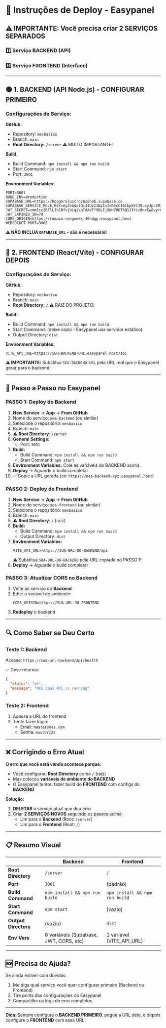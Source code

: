 # 🚀 Instruções de Deploy - Easypanel

## ⚠️ IMPORTANTE: Você precisa criar 2 SERVIÇOS SEPARADOS

### 1️⃣ Serviço BACKEND (API)
### 2️⃣ Serviço FRONTEND (Interface)

---

## 🟢 1. BACKEND (API Node.js) - CONFIGURAR PRIMEIRO

### Configurações do Serviço:

**GitHub:**
- Repository: `mesbasico`
- Branch: `main`
- **Root Directory:** `/server` ⚠️ MUITO IMPORTANTE!

**Build:**
- Build Command: `npm install && npm run build`
- Start Command: `npm start`
- Port: `3001`

**Environment Variables:**
```env
PORT=3001
NODE_ENV=production
SUPABASE_URL=https://hqogmroluzcrqcbzehob.supabase.co
SUPABASE_SERVICE_ROLE_KEY=eyJhbGciOiJIUzI1NiIsInR5cCI6IkpXVCJ9.eyJpc3MiOiJzdXBhYmFzZSIsInJlZiI6Imhxb2dtcm9sdXpjcnFjYnplaG9iIiwicm9sZSI6InNlcnZpY2Vfcm9sZSIsImlhdCI6MTc2MDU3OTI5NSwiZXhwIjoyMDc2MTU1Mjk1fQ.0hR98RC5M1OKlnWKZEej75vn_RaWtn2a1AucvDRY_Ko
JWT_SECRET=zmmIcc2BFlLJh1RfvjULqjsaTdAwTf9DLIjGWn7OOTRQ1JItiz0neEw8vy+vRac7BDkk+BHB6TfTeRspYsqb1A==
JWT_EXPIRES_IN=7d
CORS_ORIGIN=https://rampim-rengemes.46hdgp.easypanel.host
WEBSOCKET_PORT=3002
```

**⚠️ NÃO INCLUA `DATABASE_URL` - não é necessário!**

---

## 🔵 2. FRONTEND (React/Vite) - CONFIGURAR DEPOIS

### Configurações do Serviço:

**GitHub:**
- Repository: `mesbasico`
- Branch: `main`
- **Root Directory:** `/` ⚠️ RAIZ DO PROJETO!

**Build:**
- Build Command: `npm install && npm run build`
- Start Command: (deixe vazio - Easypanel usa servidor estático)
- Output Directory: `dist`

**Environment Variables:**
```env
VITE_API_URL=https://SEU-BACKEND-URL.easypanel.host/api
```

**⚠️ IMPORTANTE:** Substitua `SEU-BACKEND-URL` pela URL real que o Easypanel gerar para o backend!

---

## 📝 Passo a Passo no Easypanel

### PASSO 1: Deploy do Backend

1. **New Service** → **App** → **From GitHub**
2. Nome do serviço: `mes-backend` (ou similar)
3. Selecione o repositório: `mesbasico`
4. Branch: `main`
5. ⚠️ **Root Directory**: `/server`
6. **General Settings:**
   - Port: `3001`
7. **Build:**
   - Build Command: `npm install && npm run build`
   - Start Command: `npm start`
8. **Environment Variables:** Cole as variáveis do BACKEND acima
9. **Deploy** → Aguarde o build completar
10. ✅ Copie a URL gerada (ex: `https://mes-backend-xyz.easypanel.host`)

### PASSO 2: Deploy do Frontend

1. **New Service** → **App** → **From GitHub**
2. Nome do serviço: `mes-frontend` (ou similar)
3. Selecione o repositório: `mesbasico`
4. Branch: `main`
5. ⚠️ **Root Directory**: `/` (raiz)
6. **Build:**
   - Build Command: `npm install && npm run build`
   - Output Directory: `dist`
7. **Environment Variables:**
   ```env
   VITE_API_URL=https://SUA-URL-DO-BACKEND/api
   ```
   ⚠️ Substitua `SUA-URL-DO-BACKEND` pela URL copiada no PASSO 1!
8. **Deploy** → Aguarde o build completar

### PASSO 3: Atualizar CORS no Backend

1. Volte ao serviço do **Backend**
2. Edite a variável de ambiente:
   ```env
   CORS_ORIGIN=https://SUA-URL-DO-FRONTEND
   ```
3. **Redeploy** o backend

---

## 🔍 Como Saber se Deu Certo

### Teste 1: Backend
Acesse: `https://sua-url-backend/api/health`

✅ Deve retornar:
```json
{
  "status": "ok",
  "message": "MES SaaS API is running"
}
```

### Teste 2: Frontend
1. Acesse a URL do frontend
2. Tente fazer login:
   - Email: `master@mes.com`
   - Senha: `master123`

---

## ❌ Corrigindo o Erro Atual

**O erro que você está vendo acontece porque:**
- Você configurou **Root Directory** como `/` (raiz)
- Mas colocou **variáveis de ambiente do BACKEND**
- O Easypanel tentou fazer build do **FRONTEND** com configs do **BACKEND**

**Solução:**

1. **DELETAR** o serviço atual que deu erro
2. Criar **2 SERVIÇOS NOVOS** seguindo os passos acima:
   - Um para o **Backend** (Root: `/server`)
   - Um para o **Frontend** (Root: `/`)

---

## 📋 Resumo Visual

| | Backend | Frontend |
|---|---------|----------|
| **Root Directory** | `/server` | `/` |
| **Port** | `3001` | (padrão) |
| **Build Command** | `npm install && npm run build` | `npm install && npm run build` |
| **Start Command** | `npm start` | (vazio) |
| **Output Directory** | (vazio) | `dist` |
| **Env Vars** | 8 variáveis (Supabase, JWT, CORS, etc) | 1 variável (VITE_API_URL) |

---

## 🆘 Precisa de Ajuda?

Se ainda estiver com dúvidas:
1. Me diga qual serviço você quer configurar primeiro (Backend ou Frontend)
2. Tire prints das configurações do Easypanel
3. Compartilhe os logs de erro completos

---

**Dica**: Sempre configure o **BACKEND PRIMEIRO**, pegue a URL dele, e depois configure o **FRONTEND** com essa URL!
